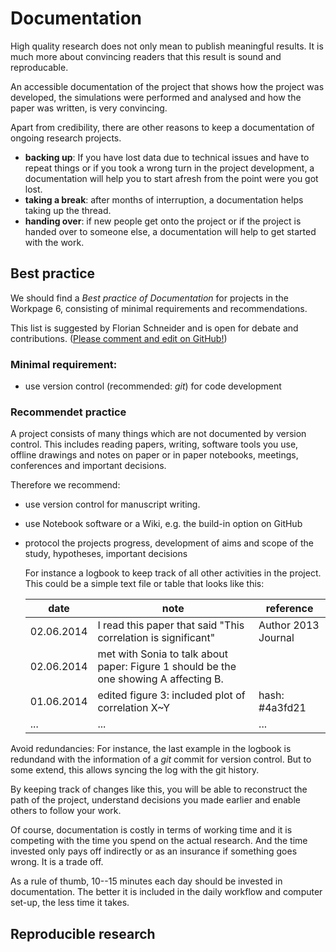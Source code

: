 # Documentation

High quality research does not only mean to publish meaningful results. It is much more about convincing readers that this result is sound and reproducable.

An accessible documentation of the project that shows how the project was developed, the simulations were performed and analysed and how the paper was written, is very convincing.

Apart from credibility, there are other reasons to keep a documentation of ongoing research projects.
- **backing up**: If you have lost data due to technical issues and have to repeat things or if you took a wrong turn in the project development, a documentation will help you to start afresh from the point were you got lost.
- **taking a break**: after months of interruption, a documentation helps taking up the thread.
- **handing over**: if new people get onto the project or if the project is handed over to someone else, a documentation will help to get started with the work.


## Best practice
We should find a *Best practice of Documentation* for projects in the Workpage 6, consisting of minimal requirements and recommendations. 

This list is suggested by Florian Schneider and is open for debate and contributions. ([Please comment and edit on GitHub!](https://github.com/cascade-wp6/wp6_docs/edit/master/code/documentation.md))

### Minimal requirement:

- use version control (recommended: *git*) for code development

### Recommendet practice

A project consists of many things which are not documented by version control. This includes reading papers, writing, software tools you use, offline drawings and notes on paper or in paper notebooks, meetings, conferences and important decisions.

Therefore we recommend:

- use version control for manuscript writing.
- use Notebook software or a Wiki, e.g. the build-in option on GitHub
- protocol the projects progress, development of aims and scope of the study, hypotheses, important decisions 

  For instance a logbook to keep track of all other activities in the project. This could be a simple text file or table that looks like this:

  date |                                 note       | reference
  ------- | ----------------------------------- | ---------------
  02.06.2014 | I read this paper that said "This correlation is significant" | Author 2013 Journal
  02.06.2014 | met with Sonia to talk about paper: Figure 1 should be the one showing A affecting B. |
  01.06.2014 | edited figure 3: included plot of correlation X~Y | hash: #4a3fd21
  ... | ... | ...


Avoid redundancies: For instance, the last example in the logbook is redundand with the information of a *git* commit for version control. But to some extend, this allows syncing the log with the git history.

By keeping track of changes like this, you will be able to reconstruct the path of the project, understand decisions you made earlier and enable others to follow your work.

Of course, documentation is costly in terms of working time and it is competing with the time you spend on the actual research. And the time invested only pays off indirectly or as an insurance if something goes wrong. It is a trade off.

As a rule of thumb, 10--15 minutes each day should be invested in documentation. The better it is included in the daily workflow and computer set-up, the less time it takes.

## Reproducible research

